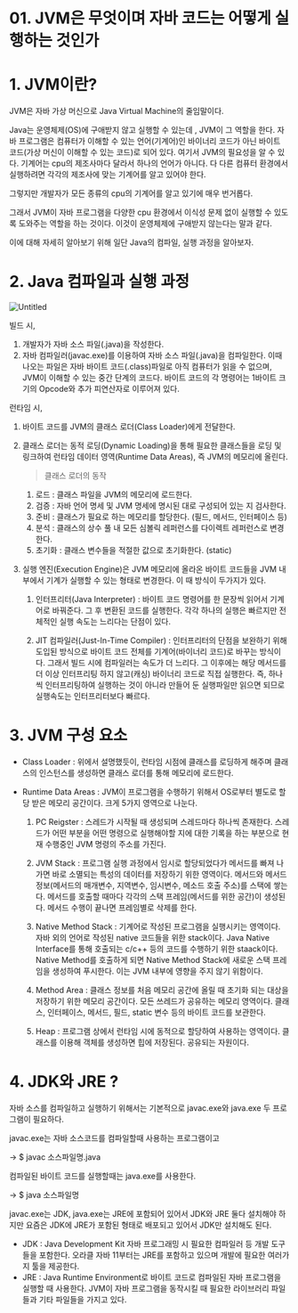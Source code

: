 # 01. JVM은 무엇이며 자바 코드는 어떻게 실행하는 것인가

# 1. JVM이란?

JVM은 자바 가상 머신으로 Java Virtual Machine의 줄임말이다.  

Java는 운영체제(OS)에 구애받지 않고 실행할 수 있는데 , JVM이 그 역할을 한다.  자바 프로그램은 컴퓨터가 이해할 수 있는 언어(기계어)인 바이너리 코드가 아닌 바이트 코드(가상 머신이 이해할 수 있는 코드)로 되어 있다. 여기서 JVM의 필요성을 알 수 있다. 기계어는 cpu의 제조사마다 달라서 하나의 언어가 아니다.  다 다른 컴퓨터 환경에서 실행하려면 각각의 제조사에 맞는 기계어를 알고 있어야 한다.

그렇지만 개발자가 모든 종류의 cpu의 기계어를 알고 있기에 매우 번거롭다.

그래서 JVM이 자바 프로그램을 다양한 cpu 환경에서 이식성 문제 없이 실행할 수 있도록 도와주는 역할을 하는 것이다. 이것이 운영체제에 구애받지 않는다는 말과 같다.

이에 대해 자세히 알아보기 위해 일단 Java의 컴파일, 실행 과정을 알아보자.

# 2. Java 컴파일과 실행 과정

![Untitled](https://user-images.githubusercontent.com/60915285/133278056-9d1cddca-23a7-4c1a-8752-80b22c8f8da7.png)


빌드 시,

1. 개발자가 자바 소스 파일(.java)을 작성한다.
2. 자바 컴파일러(javac.exe)를 이용하여 자바 소스 파일(.java)을 컴파일한다. 이때 나오는 파일은 자바 바이트 코드(.class)파일로 아직 컴퓨터가 읽을 수 없으며, JVM이 이해할 수 있는 중간 단계의 코드다. 바이트 코드의 각 명령어는 1바이트 크기의 Opcode와 추가 피연산자로 이루어져 있다.

런타임 시,

1. 바이트 코드를 JVM의 클래스 로더(Class Loader)에게 전달한다.
2. 클래스 로더는 동적 로딩(Dynamic Loading)을 통해 필요한 클래스들을 로딩 및 링크하여 런타임 데이터 영역(Runtime Data Areas), 즉 JVM의 메모리에 올린다.

    > 클래스 로더의 동작
    1) 로드 :  클래스 파일을 JVM의 메모리에 로드한다.
    2) 검증 :  자바 언어 명세 및 JVM 명세에 명시된 대로 구성되어 있는 지 검사한다.
    3) 준비 :  클래스가 필요로 하는 메모리를 할당한다. (필드, 메서드, 인터페이스 등)
    4) 분석 : 클래스의 상수 풀 내 모든 심볼릭 레퍼런스를 다이렉트 레퍼런스로 변경한다.
    5) 초기화 : 클래스 변수들을 적절한 값으로 초기화한다. (static)

3. 실행 엔진(Execution Engine)은 JVM 메모리에 올라온 바이트 코드들을 JVM 내부에서 기계가 실행할 수 있는 형태로 변경한다. 이 때 방식이 두가지가 있다.

    1) 인터프리터(Java Interpreter) : 바이트 코드 명령어를 한 문장씩 읽어서 기계어로 바꿔준다. 그 후 변환된 코드를 실행한다. 각각 하나의 실행은 빠르지만 전체적인 실행 속도는 느리다는 단점이 있다. 

    2) JIT 컴파일러(Just-In-Time Compiler) : 인터프리터의 단점을 보완하기 위해 도입된 방식으로 바이트 코드 전체를 기계어(바이너리 코드)로 바꾸는 방식이다.  그래서 빌드 시에 컴파일러는 속도가 더 느리다. 그 이후에는 해당 메서드를 더 이상 인터프리팅 하지 않고(캐싱) 바이너리 코드로 직접 실행한다. 즉, 하나씩 인터프리팅하여 실행하는 것이 아니라 만들어 둔 실행파일만 읽으면 되므로 실행속도는 인터프리터보다 빠르다.

# 3. JVM 구성 요소

- Class Loader : 위에서 설명했듯이, 런타임 시점에 클래스를 로딩하게 해주며 클래스의 인스턴스를 생성하면 클래스 로더를 통해 메모리에 로드한다.
- Runtime Data Areas : JVM이 프로그램을 수행하기 위해서 OS로부터 별도로 할당 받은 메모리 공간이다. 크게 5가지 영역으로 나눈다.

    1) PC Reigster : 스레드가 시작될 때 생성되며 스레드마다 하나씩 존재한다. 스레드가 어떤 부분을 어떤 명령으로 실행해야할 지에 대한 기록을 하는 부분으로 현재 수행중인 JVM 명령의 주소를 가진다.

    2) JVM Stack : 프로그램 실행 과정에서 임시로 할당되었다가 메서드를 빠져 나가면 바로 소멸되는 특성의 데이터를 저장하기 위한 영역이다. 메서드와 메서드 정보(메서드의 매개변수, 지역변수, 임시변수, 메소드 호출 주소)를 스택에 쌓는다.  메서드를 호출할 때마다 각각의 스택 프레임(메서드를 위한 공간)이 생성된다. 메서드 수행이 끝나면 프레임별로 삭제를 한다. 

    3) Native Method Stack :  기계어로 작성된 프로그램을 실행시키는 영역이다.  자바 외의 언어로 작성된 native 코드들을 위한 stack이다. Java Native Interface를 통해 호출되는 c/c++ 등의 코드를 수행하기 위한 staack이다. Native Method를 호출하게 되면 Native Method Stack에 새로운 스택 프레임을 생성하여 푸시한다. 이는 JVM 내부에 영향을 주지 않기 위함이다.

    4) Method Area : 클래스 정보를 처음 메모리 공간에 올릴 때 초기화 되는 대상을 저장하기 위한 메모리 공간이다.  모든 쓰레드가 공유하는 메모리 영역이다. 클래스, 인터페이스, 메서드, 필드, static 변수 등의 바이트 코드를 보관한다.

    5) Heap : 프로그램 상에서 런타임 시에 동적으로 할당하여 사용하는 영역이다. 클래스를 이용해 객체를 생성하면 힙에 저장된다.  공유되는 자원이다.

# 4. JDK와 JRE ?

자바 소스를 컴파일하고 실행하기 위해서는 기본적으로 javac.exe와 java.exe 두 프로그램이 필요하다.

javac.exe는 자바 소스코드를 컴파일할때 사용하는 프로그램이고

→ $ javac 소스파일명.java

컴파일된 바이트 코드를 실행할때는 java.exe를 사용한다.

→ $ java 소스파일명

javac.exe는 JDK, java.exe는 JRE에 포함되어 있어서 JDK와 JRE 둘다 설치해야 하지만 요즘은 JDK에 JRE가 포함된 형태로 배포되고 있어서 JDK만 설치해도 된다. 

- JDK : Java Development Kit  자바 프로그래밍 시 필요한 컴파일러 등 개발 도구들을 포함한다. 오라클 자바 11부터는 JRE를 포함하고 있으며 개발에 필요한 여러가지 툴을 제공한다.
- JRE : Java Runtime Environment로 바이트 코드로 컴파일된 자바 프로그램을 실행할 때 사용한다. JVM이 자바 프로그램을 동작시킬 때 필요한 라이브러리 파일들과 기타 파일들을 가지고 있다.